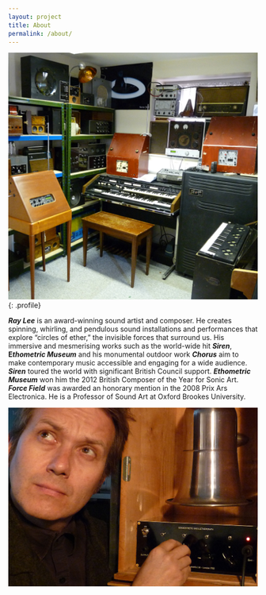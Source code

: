 ```yaml
---
layout: project
title: About
permalink: /about/
---
```



![](/uploads/versions/P1070507---x438-0-2771-2736-1098-1084x---.JPG "Ray Lee"){: .profile}

***Ray Lee*** is an award-winning sound artist and composer. He creates spinning, whirling, and pendulous sound installations and performances that explore “circles of ether,” the invisible forces that surround us. His immersive and mesmerising works such as the world-wide hit ***Siren***, **E*thometric Museum*** and his monumental outdoor work ***Chorus*** aim to make contemporary music accessible and engaging for a wide audience. ***Siren*** toured the world with significant British Council support. ***Ethometric Museum*** won him the 2012 British Composer of the Year for Sonic Art. ***Force Field*** was awarded an honorary mention in the 2008 Prix Ars Electronica. He is a Professor of Sound Art at Oxford Brookes University.

![](/uploads/versions/electric1---x----1983-1417x---.jpg)